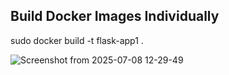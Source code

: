 Build Docker Images Individually
----------------------------------

sudo docker build -t flask-app1 .


![Screenshot from 2025-07-08 12-29-49](https://github.com/user-attachments/assets/acbe4ea1-1cf8-4d38-9b76-93e07de1e770)
